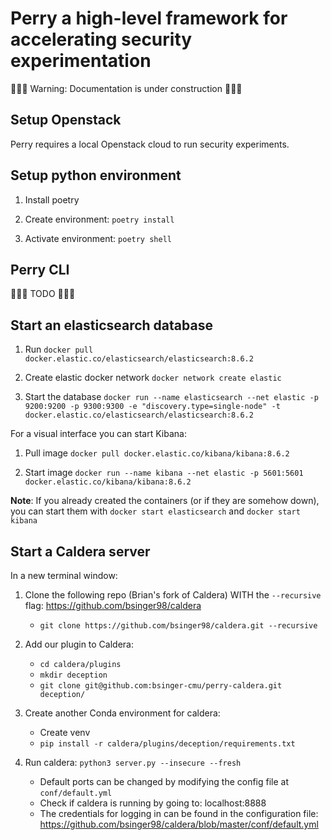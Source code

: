 # Perry a high-level framework for accelerating security experimentation

🚧🚧🚧 Warning: Documentation is under construction 🚧🚧🚧

## Setup Openstack

Perry requires a local Openstack cloud to run security experiments.

## Setup python environment

1. Install poetry

2. Create environment: `poetry install`

3. Activate environment: `poetry shell`

## Perry CLI

🚧🚧🚧 TODO 🚧🚧🚧

## Start an elasticsearch database

1. Run `docker pull docker.elastic.co/elasticsearch/elasticsearch:8.6.2`

2. Create elastic docker network `docker network create elastic`

3. Start the database `docker run --name elasticsearch --net elastic -p 9200:9200 -p 9300:9300 -e "discovery.type=single-node" -t docker.elastic.co/elasticsearch/elasticsearch:8.6.2`

For a visual interface you can start Kibana:

1. Pull image `docker pull docker.elastic.co/kibana/kibana:8.6.2`

2. Start image `docker run --name kibana --net elastic -p 5601:5601 docker.elastic.co/kibana/kibana:8.6.2`

**Note**: If you already created the containers (or if they are somehow down), you can start them with `docker start elasticsearch` and `docker start kibana`

## Start a Caldera server

In a new terminal window:

1. Clone the following repo (Brian's fork of Caldera) WITH the `--recursive` flag: https://github.com/bsinger98/caldera

   - `git clone https://github.com/bsinger98/caldera.git --recursive`

2. Add our plugin to Caldera:

   - `cd caldera/plugins`
   - `mkdir deception`
   - `git clone git@github.com:bsinger-cmu/perry-caldera.git deception/`

3. Create another Conda environment for caldera:

   - Create venv
   - `pip install -r caldera/plugins/deception/requirements.txt`

4. Run caldera: `python3 server.py --insecure --fresh`
   - Default ports can be changed by modifying the config file at `conf/default.yml`
   - Check if caldera is running by going to: localhost:8888
   - The credentials for logging in can be found in the configuration file: https://github.com/bsinger98/caldera/blob/master/conf/default.yml
